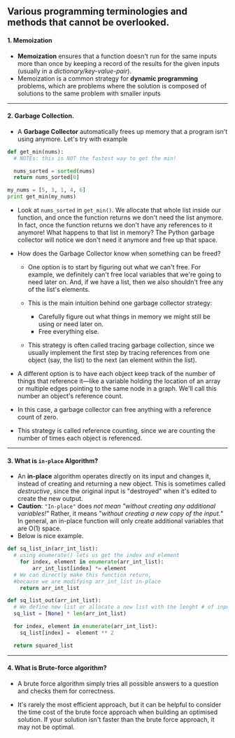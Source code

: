 ## Various programming terminologies and methods that cannot be overlooked.

#### 1. Memoization
- **Memoization** ensures that a function doesn't run for the same inputs more than once by keeping a record of the results for the given inputs (usually in a _dictionary/key-value-pair_).
- Memoization is a common strategy for **dynamic programming** problems, which are problems where the solution is composed of solutions to the same problem with smaller inputs

---------------------------
#### 2. Garbage Collection.
- A **Garbage Collector** automatically frees up memory that a program isn't using anymore. Let's try with example

```python
def get_min(nums):
  # NOTEs: this is NOT the fastest way to get the min!

  nums_sorted = sorted(nums)
  return nums_sorted[0]

my_nums = [5, 3, 1, 4, 6]
print get_min(my_nums)
```
- Look at ` nums_sorted ` in `get_min()`. We allocate that whole list inside our function, and once the function returns we don't need the list anymore. In fact, once the function returns we don't have any references to it anymore! What happens to that list in memory? The Python garbage collector will notice we don't need it anymore and free up that space.
- How does the Garbage Collector know when something can be freed?
  -  One option is to start by figuring out what we can't free. For example, we definitely can't free local variables that we're going to need later on. And, if we have a list, then we also shouldn't free any of the list's elements.

  - This is the main intuition behind one garbage collector strategy:
      - Carefully figure out what things in memory we might still be using or need later on.
      - Free everything else.

  - This strategy is often called tracing garbage collection, since we usually implement the first step by tracing references from one object (say, the list) to the next (an element within the list).

 - A different option is to have each object keep track of the number of things that reference it—like a variable holding the location of an array or multiple edges pointing to the same node in a graph. We'll call this number an object's reference count.

 - In this case, a garbage collector can free anything with a reference count of zero.

 - This strategy is called reference counting, since we are counting the number of times each object is referenced.

 -----------

####  3. What is `in-place` Algorithm?
 - An **in-place** algorithm operates directly on its input and changes it, instead of creating and returning a new object. This is sometimes called _destructive_, since the original input is "destroyed" when it's edited to create the new output.
 - **Caution**: `"In-place"` does _not mean "without creating any additional variables!"_ Rather, it means "_without creating a new copy of the input._" In general, an in-place function will only create additional variables that are O(1) space.
 - Below is nice example.

```python
def sq_list_in(arr_int_list):
  # using enumerate() lets us get the index and element
    for index, element in enumerate(arr_int_list):
        arr_int_list[index] *= element
  # We can directly make this function return,
  #because we are modifying arr_int_list in-place
    return arr_int_list

def sq_list_out(arr_int_list):
  # We define new list or allocate a new list with the lenght # of input list.
  sq_list = [None] * len(arr_int_list)

  for index, element in enumerate(arr_int_list):
    sq_list[index] =  element ** 2

  return squared_list

 ```

 -----
#### 4. What is Brute-force algorithm?
-  A brute force algorithm simply tries all possible answers to a question and checks them for correctness.

- It's rarely the most efficient approach, but it can be helpful to consider the time cost of the brute force approach when building an optimised solution. If your solution isn't faster than the brute force approach, it may not be optimal. 
